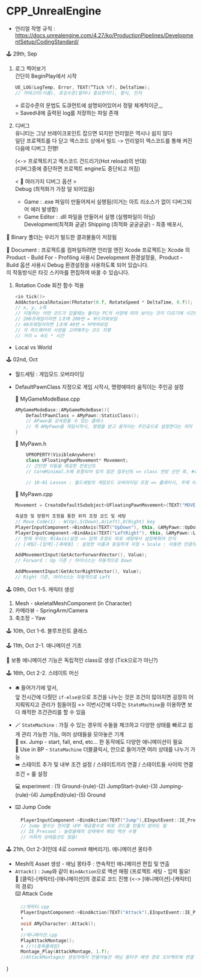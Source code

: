 # CPP_UnrealEngine
- 언리얼 작명 규칙 : https://docs.unrealengine.com/4.27/ko/ProductionPipelines/DevelopmentSetup/CodingStandard/

🕹 29th, Sep

1. 로그 찍어보기   
간단히 BeginPlay에서 시작

    ```c++  
    UE_LOG(LogTemp, Error, TEXT(“Tick %f), DeltaTime);
    // 카테고리(이름), 로깅수준(얼마나 중요한지?), 형식, 인자
    ```
    = 로깅수준의 문법도 도큐먼트에 설명되어있어서 정말 체계적이군,,,   
    = Saved내에 출력된 log를 저장하는 파일 존재

2. 디버그   
유니티는 그냥 브레이크포인트 잡으면 되지만 언리얼은 역시나 쉽지 않다   
일단 프로젝트를 다 닫고 엑스코드 상에서 빌드 -> 언리얼이 엑스코드를 통해 켜진다음에 디버그 진행!

    (<-> 프로젝트키고 엑스코드 건드리기(Hot reload)의 반대)   
    (디버그중에 중단하면 프로젝트 engine도 중단되고 꺼짐)

    < 🔎 여러가지 디버그 옵션 >   
    Debug (최적화가 가장 덜 되어있음)    
    - Game : .exe 파일이 만들어져서 실행됨(이거는 아트 리소스가 없이 디버그되어 에러 발생함)
    - Game Editor :  .dll 파일을 만들어서 실행 (실행파일이 아님)
    Development(최적화 굳굳)
    Shipping (최적화 굳굳굳굳) - 최종 배포시,

📒 Binary 폴더는 우리가 빌드한 결과물들이 저장됨

📄 Document : 프로젝트를 컴파일하려면 언리얼 엔진 Xcode 프로젝트는 Xcode 의
Product - Build For - Profiling 사용시 Development 환경설정을, 
Product - Build 옵션 사용시 Debug 환경설정을 사용하도록 되어 있습니다.    
이 작동방식은 타깃 스키마를 편집하여 바꿀 수 있습니다.   

1. Rotation Code 회전 함수 적용
    ```c++
    <in tick()>
    AddActorLocalRotaion(FRotator(0.f, RotateSpeed * DeltaTime, 0.f));
    // x, y, z축
    // 이동하는 어떤 코드가 있을때는 돌리는 PC의 사양에 따라 보이는 것이 다르기에 시간(델타타임!경과시간!)을 곱해주는 것이 좋다
    // 200프레임이라면 1초에 200번 = 부드러워보임
    // 40프레임이라면 1초에 40번 = 버벅여보임
    // 각 하드웨어의 사양을 고려해주는 코드 지향
    // 거리 = 속도 * 시간
    ```

* Local vs World

🕹 02nd, Oct

- 월드세팅 : 게임모드 오버라이딩

* DefaultPawnClass 지정으로 게임 시작시, 명령에따라 움직이는 주인공 설정

    🔗 MyGameModeBase.cpp
    ```c++
    AMyGameModeBase::AMyGameModeBase(){
        DefaultPawnClass = AMyPawn::StaticClass();
        // APawn을 상속받을 수 있는 클래스
        // 즉 AMyPawn을 게임시작시, 명령을 받고 움직이는 주인공으로 설정한다는 의미
    }
    ```
    🔗 MyPawn.h
    ```c++
        UPROPERTY(VisibleAnywhere)
        class UFloatingPawnMovement* Movement;
        // 간단한 이동을 제공한 컨포넌트
        // CoreMinimal.h에 포함되어 있지 않은 컴포넌트 => class 전방 선언 후, #include "GameFramework/FloatingPawnMovement.h" 선언 필요
        
        // 10-01 Lesson : 월드세팅의 게임모드 오버라이딩 조정 => 플레이시, 주체 이동 조작
    ```

    🔗 MyPawn.cpp
    ```c++
    Movement = CreateDefaultSubobject<UFloatingPawnMovement>(TEXT("MOVEMENT"));  // 이동 컴포넌트

    축설정 및 방향키 조정을 통한 위치 조정 코드 및 세팅
    // Move Code(1) - W(Up),S(Down),A(Left),D(Right) key
    PlayerInputComponent->BindAxis(TEXT("UpDown"), this, &AMyPawn::UpDown);
    PlayerInputComponent->BindAxis(TEXT("LeftRight"), this, &AMyPawn::LeftRight);
    // 현재 우리는 축(Axis)설정 => 입력 조정도 따로 세팅에서 설정해줘야 인식
    // [세팅]-[입력]-[축매핑] : 설정한 이름과 동일하게 지정 + Scale : 이동한 만큼의 정도

    AddMovementInput(GetActorForwardVector(), Value);
    // Forward : Up 기준 / 마이너스는 자동적으로 Down

    AddMovementInput(GetActorRightVector(), Value); 
    // Right 기준, 마이너스는 자동적으로 Left
    ```

🕹 09th, Oct 1-5. 캐릭터 생성   
1. Mesh - skeletalMeshComponent (in Character)
2. 카메라뷰 - SpringArm/Camera
3. 축조정 - Yaw

🕹 10th, Oct 1-6. 블루프린트 클래스   

🕹 11th, Oct 2-1. 애니메이션 기초

📒 보통 애니메이션 기능은 독립적인 class로 생성 (Tick으로가 아닌?)   

🕹 16th, Oct 2-2. 스테이트 머신

* 🛎 들어가기에 앞서,    
    앞 전시간에 다뤘던 `if-else문`으로 조건을 나누는 것은 조건이 많아지면 굉장히 어지뤄워지고 관리가 힘들어짐 => 이번시간에 다루는 `StateMachine`을 이용하면 보다 쾌적한 조건관리를 할 수 있음

* 🪄 `StateMachine` : 가질 수 있는 경우의 수들을 체크하고 다양한 상태를 빠르고 쉽게 관리 가능한 기능, 여러 상태들을 모아놓은 기계   
📁 ex. Jump - start, fall, end, etc... 한 동작에도 다양한 애니메이션이 필요   
📂 Use in BP - `StateMachine` 더블클릭시, 안으로 들어가면 여러 상태를 나누기 가능   
➡️ 스테이트 추가 및 내부 조건 설정 / 스테이트끼리 연결 / 스테이트들 사이의 연결 조건 = 룰 설정 

    💻 experiment : (1) Ground-(rule)-(2) JumpStart-(rule)-(3) Jumping-(rule)-(4) JumpEnd(rule)-(5) Ground   
* ⌨️ Jump Code 
  ```c++
    PlayerInputComponent->BindAction(TEXT("Jump"),EInputEvent::IE_Pressed, this, &AMyCharacter::Jump);
    // Jump 함수는 언리얼 내부 제공함수로 따로 코드를 만들지 않아도 됨
    // IE_Pressed : 눌렀을때의 상태에서 해당 액션 수행
    // 이외의 상태옵션도 많음!
  ```   


🕹 21th, Oct 2-3(인데 4로 commit 해버리기). 애니메이션 몽타주
* Mesh의 Asset 생성 - 애님 몽타주 : 연속적인 애니메이션 편집 및 연출
* `Attack()` : `Jump`와 같이 `BindAction`으로 액션 매핑 (프로젝트 세팅 - 입력 필요!   
📁 [클릭]-[캐릭터]-[애니메이션]의 경로로 코드 진행 (<-> [애니메이션]-[캐릭터]의 경로)   
 ⌨️ Attack Code 
  ```c++
    //캐릭터.cpp
    PlayerInputComponent->BindAction(TEXT("Attack"),EInputEvent::IE_Pressed, this, &AMyCharacter::Attack);
    ⬇️
    void AMyCharacter::Attack();
    ⬇️ 
    //애니메이션.cpp
    PlayAttackMontage();
    ⬇️ //!(중복플레잉)
    Montage_Play(AttackMontage, 1.f);
    //AttackMontage는 생성자에서 만들어놓은 애님 몽타주 에셋 경로 오브젝트에 연결
}
    
  ```  
